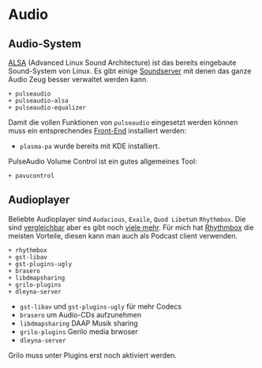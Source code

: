 # Audio

## Audio-System

[ALSA](https://wiki.archlinux.de/title/Advanced_Linux_Sound_Architecture) (Advanced Linux Sound Architecture) ist das bereits eingebaute Sound-System von Linux. Es gibt einige [Soundserver](https://wiki.archlinux.org/index.php/Sound_system#Sound_servers) mit denen das ganze Audio Zeug besser verwaltet werden kann.

    + pulseaudio
    + pulseaudio-alsa
    + pulseaudio-equalizer 

Damit die vollen Funktionen von `pulseaudio` eingesetzt werden können muss ein entsprechendes [Front-End](https://wiki.archlinux.org/index.php/PulseAudio#Front-ends) installiert werden:

* `plasma-pa` wurde bereits mit KDE installiert.

PulseAudio Volume Control ist ein gutes allgemeines Tool:

    + pavucontrol

    

## Audioplayer

Beliebte Audioplayer sind `Audacious`, `Exaile`, `Quod Libet`un `Rhythmbox`. Die sind [vergleichbar](https://en.wikipedia.org/wiki/Comparison_of_audio_player_software) aber es gibt noch [viele mehr](https://wiki.archlinux.org/index.php/list_of_applications#Graphical_12). Für mich hat [Rhythmbox](https://wiki.archlinux.org/index.php/Rhythmbox) die meisten Vorteile, diesen kann man auch als Podcast client verwenden.

    + rhythmbox
    + gst-libav
    + gst-plugins-ugly
    + brasero
    + libdmapsharing
    + grilo-plugins
    + dleyna-server

* `gst-libav` und `gst-plugins-ugly` für mehr Codecs
* `brasero` um Audio-CDs aufzunehmen
* `libdmapsharing` DAAP Musik sharing
* `grilo-plugins` Gerilo media brwoser
* `dleyna-server`

Grilo muss unter Plugins erst noch aktiviert werden.